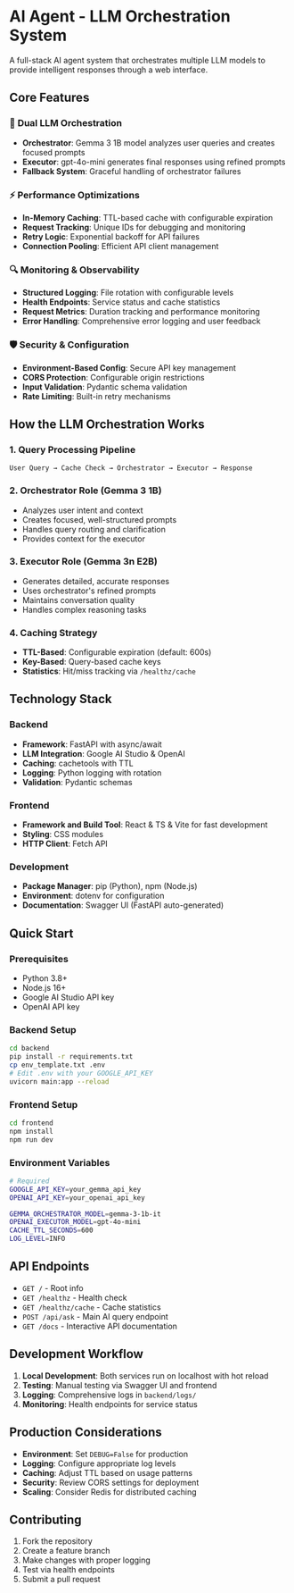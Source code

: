 # AI Agent - LLM Orchestration System

A full-stack AI agent system that orchestrates multiple LLM models to provide intelligent responses through a web interface.

## Core Features

### 🧠 **Dual LLM Orchestration**
- **Orchestrator**: Gemma 3 1B model analyzes user queries and creates focused prompts
- **Executor**: gpt-4o-mini generates final responses using refined prompts
- **Fallback System**: Graceful handling of orchestrator failures

### ⚡ **Performance Optimizations**
- **In-Memory Caching**: TTL-based cache with configurable expiration
- **Request Tracking**: Unique IDs for debugging and monitoring
- **Retry Logic**: Exponential backoff for API failures
- **Connection Pooling**: Efficient API client management

### 🔍 **Monitoring & Observability**
- **Structured Logging**: File rotation with configurable levels
- **Health Endpoints**: Service status and cache statistics
- **Request Metrics**: Duration tracking and performance monitoring
- **Error Handling**: Comprehensive error logging and user feedback

### 🛡️ **Security & Configuration**
- **Environment-Based Config**: Secure API key management
- **CORS Protection**: Configurable origin restrictions
- **Input Validation**: Pydantic schema validation
- **Rate Limiting**: Built-in retry mechanisms

## How the LLM Orchestration Works

### 1. **Query Processing Pipeline**
```
User Query → Cache Check → Orchestrator → Executor → Response
```

### 2. **Orchestrator Role (Gemma 3 1B)**
- Analyzes user intent and context
- Creates focused, well-structured prompts
- Handles query routing and clarification
- Provides context for the executor

### 3. **Executor Role (Gemma 3n E2B)**
- Generates detailed, accurate responses
- Uses orchestrator's refined prompts
- Maintains conversation quality
- Handles complex reasoning tasks

### 4. **Caching Strategy**
- **TTL-Based**: Configurable expiration (default: 600s)
- **Key-Based**: Query-based cache keys
- **Statistics**: Hit/miss tracking via `/healthz/cache`

## Technology Stack

### Backend
- **Framework**: FastAPI with async/await
- **LLM Integration**: Google AI Studio & OpenAI
- **Caching**: cachetools with TTL
- **Logging**: Python logging with rotation
- **Validation**: Pydantic schemas

### Frontend
- **Framework and Build Tool**: React & TS & Vite for fast development
- **Styling**: CSS modules
- **HTTP Client**: Fetch API

### Development
- **Package Manager**: pip (Python), npm (Node.js)
- **Environment**: dotenv for configuration
- **Documentation**: Swagger UI (FastAPI auto-generated)

## Quick Start

### Prerequisites
- Python 3.8+
- Node.js 16+
- Google AI Studio API key
- OpenAI API key

### Backend Setup
```bash
cd backend
pip install -r requirements.txt
cp env_template.txt .env
# Edit .env with your GOOGLE_API_KEY
uvicorn main:app --reload
```

### Frontend Setup
```bash
cd frontend
npm install
npm run dev
```

### Environment Variables
```bash
# Required
GOOGLE_API_KEY=your_gemma_api_key
OPENAI_API_KEY=your_openai_api_key

GEMMA_ORCHESTRATOR_MODEL=gemma-3-1b-it
OPENAI_EXECUTOR_MODEL=gpt-4o-mini
CACHE_TTL_SECONDS=600
LOG_LEVEL=INFO
```

## API Endpoints

- `GET /` - Root info
- `GET /healthz` - Health check
- `GET /healthz/cache` - Cache statistics
- `POST /api/ask` - Main AI query endpoint
- `GET /docs` - Interactive API documentation

## Development Workflow

1. **Local Development**: Both services run on localhost with hot reload
2. **Testing**: Manual testing via Swagger UI and frontend
3. **Logging**: Comprehensive logs in `backend/logs/`
4. **Monitoring**: Health endpoints for service status

## Production Considerations

- **Environment**: Set `DEBUG=False` for production
- **Logging**: Configure appropriate log levels
- **Caching**: Adjust TTL based on usage patterns
- **Security**: Review CORS settings for deployment
- **Scaling**: Consider Redis for distributed caching

## Contributing

1. Fork the repository
2. Create a feature branch
3. Make changes with proper logging
4. Test via health endpoints
5. Submit a pull request
